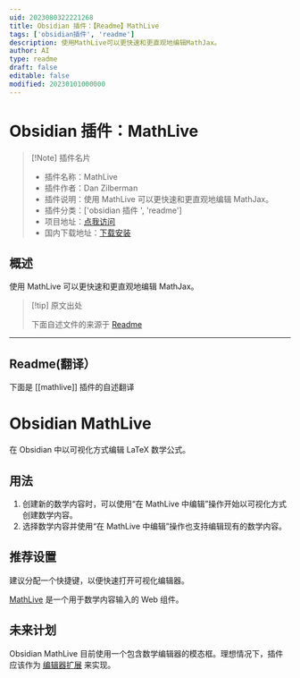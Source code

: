 ```yaml
---
uid: 2023080322221268
title: Obsidian 插件：【Readme】MathLive
tags: ['obsidian插件', 'readme']
description: 使用MathLive可以更快速和更直观地编辑MathJax。
author: AI
type: readme
draft: false
editable: false
modified: 20230101000000
---
```


# Obsidian 插件：MathLive

> [!Note] 插件名片
> - 插件名称：MathLive
> - 插件作者：Dan Zilberman
> - 插件说明：使用 MathLive 可以更快速和更直观地编辑 MathJax。
> - 插件分类：['obsidian 插件 ', 'readme']
> - 项目地址：[点我访问](https://github.com/danzilberdan/obsidian-mathlive)
> - 国内下载地址：[下载安装](https://pkmer.cn/products/plugin/pluginMarket/?mathlive)

## 概述

使用 MathLive 可以更快速和更直观地编辑 MathJax。

> [!tip] 原文出处
>
>下面自述文件的来源于 [Readme](https://ghproxy.net/https://raw.githubusercontent.com/danzilberdan/obsidian-mathlive/master/README.md)
>

---

## Readme(翻译）

下面是 [[mathlive]] 插件的自述翻译

# Obsidian MathLive

在 Obsidian 中以可视化方式编辑 LaTeX 数学公式。

## 用法

1. 创建新的数学内容时，可以使用“在 MathLive 中编辑”操作开始以可视化方式创建数学内容。
2. 选择数学内容并使用“在 MathLive 中编辑”操作也支持编辑现有的数学内容。

## 推荐设置

建议分配一个快捷键，以便快速打开可视化编辑器。

[MathLive](https://cortexjs.io/mathlive/) 是一个用于数学内容输入的 Web 组件。

## 未来计划

Obsidian MathLive 目前使用一个包含数学编辑器的模态框。理想情况下，插件应该作为 [编辑器扩展](https://marcus.se.net/obsidian-plugin-docs/editor/extensions) 来实现。

